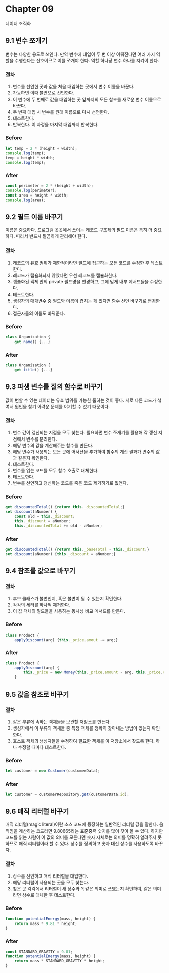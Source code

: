 # Chapter 09
데이터 조직화

## 9.1 변수 쪼개기

변수는 다양한 용도로 쓰인다. 만약 변수에 대입이 두 번 이상 이뤄진다면 여러 가지 역할을 수행한다는 신호이므로 이를 쪼개야 한다. 역할 하나당 변수 하나를 지켜야 한다.

### 절차
1. 변수를 선언한 곳과 값을 처음 대입하는 곳에서 변수 이름을 바꾼다.
2. 가능하면 이때 불변으로 선언한다.
3. 이 변수에 두 번째로 값을 대입하는 곳 앞까지의 모든 참조를 새로운 변수 이름으로 바꾼다.
4. 두 번째 대입 시 변수를 원래 이름으로 다시 선언한다.
5. 테스트한다.
6. 반복한다. 이 과정을 마지막 대입까지 반복한다.

### Before
```js
let temp = 2 * (height + width);
console.log(temp);
temp = height * width;
console.log(temp);
```

### After
```js
const perimeter = 2 * (height + width);
console.log(perimeter);
const area = height * width;
console.log(area);
```

## 9.2 필드 이름 바꾸기

이름은 중요하다. 프로그램 곳곳에서 쓰이는 레코드 구조체의 필드 이름은 특히 더 중요하다. 따라서 반드시 깔끔하게 관리해야 한다.

### 절차
1. 레코드의 유효 범위가 제한적이라면 필드에 접근하는 모든 코드를 수정한 후 테스트한다.
2. 레코드가 캡슐화되지 않았다면 우선 레코드를 캡슐화한다.
3. 캡슐화된 객체 안의 private 필드명을 변경하고, 그에 맞게 내부 메서드들을 수정한다.
4. 테스트한다.
5. 생성자의 매개변수 중 필드와 이름이 겹치는 게 있다면 함수 선언 바꾸기로 변경한다.
6. 접근자들의 이름도 바꿔준다.

### Before
```js
class Organization {
    get name() {...}
```

### After
```js
class Organization {
    get title() {...}
```

## 9.3 파생 변수를 질의 함수로 바꾸기

값이 변할 수 있는 데이터는 유효 범위를 가능한 좁히는 것이 좋다. 서로 다른 코드가 섞여서 원인을 찾기 어려운 문제를 야기할 수 있기 때문이다. 

### 절차
1. 변수 값이 갱신되는 지점을 모두 찾는다. 필요하면 변수 쪼개기를 활용해 각 갱신 지점에서 변수를 분리한다.
2. 해당 변수의 값을 계산해주는 함수를 만든다.
3. 해당 변수가 새용되는 모든 곳에 어서션을 추가하여 함수의 계산 결과가 변수의 값과 같은지 확인한다.
4. 테스트한다.
5. 변수를 읽는 코드를 모두 함수 호출로 대체한다.
6. 테스트한다.
7. 변수를 선언하고 갱신하는 코드를 죽은 코드 제거하기로 없앤다.

### Before
```js
get discountedTotal() {return this._discountedTotal;}
set discount(aNumber) {
    const old = this._discount;
    this._discount = aNumber;
    this._discountedTotal += old - aNumber;
```

### After
```js
get discountedTotal() {return this._baseTotal - this._discount;}
set discount(aNumber) {this._discount = aNumber;}
```

## 9.4 참조를 값으로 바꾸기

### 절차
1. 후보 클래스가 불변인지, 혹은 불변이 될 수 있는지 확인한다.
2. 각각의 세터를 하나씩 제거한다.
3. 이 값 객체의 필드들을 사용하는 동치성 비교 메서드를 만든다.

### Before
```js
class Product {
    applyDiscount(arg) {this._price.amout -= arg;}
```

### After
```js
class Product {
    applyDiscount(arg) {
        this._price = new Money(this._price.amount - arg, this._price.currency);
    }
```

## 9.5 값을 참조로 바꾸기

### 절차
1. 같은 부류에 속하는 객체들을 보관할 저장소를 만든다.
2. 생성자에서 이 부류의 객체들 중 특정 객체를 정확히 찾아내는 방법이 있는지 확인한다.
3. 호스트 객체의 생성자들을 수정하여 필요한 객체를 이 저장소에서 찾도록 한다. 하나 수정할 때마다 테스트한다.

### Before
```js
let customer = new Customer(customerData);
```

### After
```js
let customer = customerRepository.get(customerData.id);
```

## 9.6 매직 리터럴 바꾸기

매직 리터럴(magic literal)이란 소스 코드에 등장하는 일반적인 리터럴 값을 말한다. 움직임을 계산하는 코드라면 9.80665라는 표준중력 숫자를 많이 찾아 볼 수 있다. 하지만 코드를 읽는 사람이 이 값의 의미를 모른다면 숫자 자체로는 의미를 명확히 알려주지 못하므로 매직 리터럴이라 할 수 있다. 상수를 정의하고 숫자 대신 상수를 사용하도록 바꾸자.

### 절차
1. 상수를 선언하고 매직 리터럴을 대입한다.
2. 해당 리터럴이 사용되는 곳을 모두 찾는다.
3. 찾은 곳 각각에서 리터럴이 새 상수와 똑같은 의미로 쓰였는지 확인하여, 같은 의미라면 상수로 대체한 후 테스트한다.

### Before
```js
function potentialEnergy(mass, height) {
    return mass * 9.81 * height;
}
```

### After
```js
const STANDARD_GRAVITY = 9.81;
function potentialEnergy(mass, height) {
    return mass * STANDARD_GRAVITY * height;
}
```